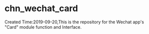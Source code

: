 # chn_wechat_card
Created Time:2019-09-20,This is the repository for the Wechat app's "Card" module function and Interface.
